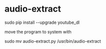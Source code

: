 # audio-extract

sudo pip install --upgrade youtube_dl

move the program to system with 

sudo mv audio-extract.py /usr/bin/audio-extract
